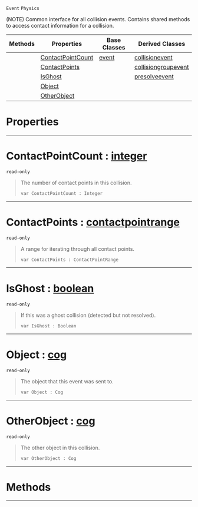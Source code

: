  `Event` `Physics`



(NOTE) Common interface for all collision events. Contains shared methods to access contact information for a collision.

|Methods|Properties|Base Classes|Derived Classes|
|---|---|---|---|
| |[ ContactPointCount](https://github.com/zeroengineteam/ZeroDocs/blob/master/code_reference/class_reference/basecollisionevent.markdown#contactpointcount-zero-e)|[event](https://github.com/zeroengineteam/ZeroDocs/blob/master/code_reference/class_reference/event.markdown)|[collisionevent](https://github.com/zeroengineteam/ZeroDocs/blob/master/code_reference/class_reference/collisionevent.markdown)|
| |[ ContactPoints](https://github.com/zeroengineteam/ZeroDocs/blob/master/code_reference/class_reference/basecollisionevent.markdown#contactpoints-zero-engin)| |[collisiongroupevent](https://github.com/zeroengineteam/ZeroDocs/blob/master/code_reference/class_reference/collisiongroupevent.markdown)|
| |[ IsGhost](https://github.com/zeroengineteam/ZeroDocs/blob/master/code_reference/class_reference/basecollisionevent.markdown#isghost-zero-engine-docu)| |[presolveevent](https://github.com/zeroengineteam/ZeroDocs/blob/master/code_reference/class_reference/presolveevent.markdown)|
| |[ Object](https://github.com/zeroengineteam/ZeroDocs/blob/master/code_reference/class_reference/basecollisionevent.markdown#object-zero-engine-docum)| | |
| |[ OtherObject](https://github.com/zeroengineteam/ZeroDocs/blob/master/code_reference/class_reference/basecollisionevent.markdown#otherobject-zero-engine)| | |


 #  Properties


---  
 #  ContactPointCount : [integer](https://github.com/zeroengineteam/ZeroDocs/blob/master/code_reference/nada_base_types/integer.markdown)

 `read-only`

> The number of contact points in this collision.
> ``` lang=cpp, name=Nada
> var ContactPointCount : Integer


---  
 #  ContactPoints : [contactpointrange](https://github.com/zeroengineteam/ZeroDocs/blob/master/code_reference/class_reference/contactpointrange.markdown)

 `read-only`

> A range for iterating through all contact points.
> ``` lang=cpp, name=Nada
> var ContactPoints : ContactPointRange


---  
 #  IsGhost : [boolean](https://github.com/zeroengineteam/ZeroDocs/blob/master/code_reference/nada_base_types/boolean.markdown)

 `read-only`

> If this was a ghost collision (detected but not resolved).
> ``` lang=cpp, name=Nada
> var IsGhost : Boolean


---  
 #  Object : [cog](https://github.com/zeroengineteam/ZeroDocs/blob/master/code_reference/class_reference/cog.markdown)

 `read-only`

> The object that this event was sent to.
> ``` lang=cpp, name=Nada
> var Object : Cog


---  
 #  OtherObject : [cog](https://github.com/zeroengineteam/ZeroDocs/blob/master/code_reference/class_reference/cog.markdown)

 `read-only`

> The other object in this collision.
> ``` lang=cpp, name=Nada
> var OtherObject : Cog


---  
 #  Methods


---  
 

 